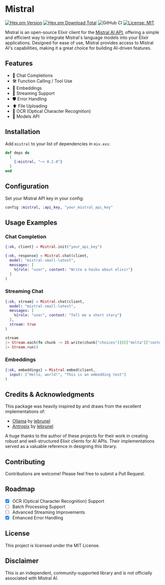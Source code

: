# Mistral

[![Hex.pm Version](https://img.shields.io/hexpm/v/mistral)](https://hex.pm/packages/mistral)
[![Hex.pm Download Total](https://img.shields.io/hexpm/dt/mistral)](https://hex.pm/packages/mistral)
![GitHub CI](https://github.com/rodloboz/mistral/actions/workflows/all-checks-pass.yml/badge.svg)
[![License: MIT](https://img.shields.io/badge/License-MIT-yellow.svg)](https://opensource.org/licenses/MIT)

Mistral is an open-source Elixir client for the [Mistral AI API](https://docs.mistral.ai/api/), offering a simple and efficient way to integrate Mistral's language models into your Elixir applications. Designed for ease of use, Mistral provides access to Mistral AI's capabilities, making it a great choice for building AI-driven features.

## Features

- 💬 Chat Completions
- 🛠 Function Calling / Tool Use
- 🔢 Embeddings
- 🌊 Streaming Support
- 🛡️ Error Handling
- ⬆️ File Uploading
- 📄 OCR (Optical Character Recognition)
- 🤖 Models API

## Installation

Add `mistral` to your list of dependencies in `mix.exs`:

```elixir
def deps do
  [
    {:mistral, "~> 0.2.0"}
  ]
end
```

## Configuration

Set your Mistral API key in your config:

```elixir
config :mistral, :api_key, "your_mistral_api_key"
```

## Usage Examples

### Chat Completion

```elixir
{:ok, client} = Mistral.init("your_api_key")

{:ok, response} = Mistral.chat(client,
  model: "mistral-small-latest",
  messages: [
    %{role: "user", content: "Write a haiku about elixir"}
  ]
)
```

### Streaming Chat

```elixir
{:ok, stream} = Mistral.chat(client,
  model: "mistral-small-latest",
  messages: [
    %{role: "user", content: "Tell me a short story"}
  ],
  stream: true
)

stream
|> Stream.each(fn chunk -> IO.write(chunk["choices"][0]["delta"]["content"] || "") end)
|> Stream.run()
```

### Embeddings

```elixir
{:ok, embeddings} = Mistral.embed(client,
  input: ["Hello, world!", "This is an embedding test"]
)
```

## Credits & Acknowledgments

This package was heavily inspired by and draws from the excellent implementations of:

- [Ollama](https://github.com/lebrunel/ollama-ex) by [lebrunel](https://github.com/lebrunel)
- [Antropix](https://github.com/lebrunel/anthropix) by [lebrunel](https://github.com/lebrunel)

A huge thanks to the author of these projects for their work in creating robust and well-structured Elixir clients for AI APIs. Their implementations served as a valuable reference in designing this library.

## Contributing

Contributions are welcome! Please feel free to submit a Pull Request.

## Roadmap

- [X] OCR (Optical Character Recognition) Support
- [ ] Batch Processing Support
- [ ] Advanced Streaming Improvements
- [X] Enhanced Error Handling

## License

This project is licensed under the MIT License.

## Disclaimer

This is an independent, community-supported library and is not officially associated with Mistral AI.
